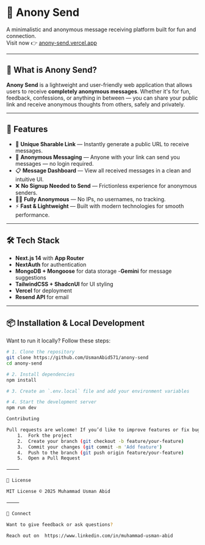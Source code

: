 # 📩 Anony Send

A minimalistic and anonymous message receiving platform built for fun and connection.  
Visit now 👉 [anony-send.vercel.app](https://anony-send.vercel.app)

---

## 🧠 What is Anony Send?

**Anony Send** is a lightweight and user-friendly web application that allows users to receive **completely anonymous messages**. Whether it's for fun, feedback, confessions, or anything in between — you can share your public link and receive anonymous thoughts from others, safely and privately.

---

## 🚀 Features

- 🔗 **Unique Sharable Link** — Instantly generate a public URL to receive messages.
- 📨 **Anonymous Messaging** — Anyone with your link can send you messages — no login required.
- 📋 **Message Dashboard** — View all received messages in a clean and intuitive UI.
- ❌ **No Signup Needed to Send** — Frictionless experience for anonymous senders.
- 🕵️‍♂️ **Fully Anonymous** — No IPs, no usernames, no tracking.
- ⚡️ **Fast & Lightweight** — Built with modern technologies for smooth performance.

---

## 🛠️ Tech Stack

- **Next.js 14** with **App Router**
- **NextAuth** for authentication
- **MongoDB + Mongoose** for data storage
-**Gemini** for message suggestions
- **TailwindCSS + ShadcnUI** for UI styling
- **Vercel** for deployment
- **Resend API** for email 

---

## 📦 Installation & Local Development

Want to run it locally? Follow these steps:

```bash
# 1. Clone the repository
git clone https://github.com/UsmanAbid571/anony-send 
cd anony-send

# 2. Install dependencies
npm install

# 3. Create an `.env.local` file and add your environment variables

# 4. Start the development server
npm run dev

Contributing

Pull requests are welcome! If you’d like to improve features or fix bugs, feel free to fork the repo and open a PR.
	1.	Fork the project
	2.	Create your branch (git checkout -b feature/your-feature)
	3.	Commit your changes (git commit -m 'Add feature')
	4.	Push to the branch (git push origin feature/your-feature)
	5.	Open a Pull Request

⸻

📃 License

MIT License © 2025 Muhammad Usman Abid

⸻

💬 Connect

Want to give feedback or ask questions?

Reach out on  https://www.linkedin.com/in/muhammad-usman-abid 